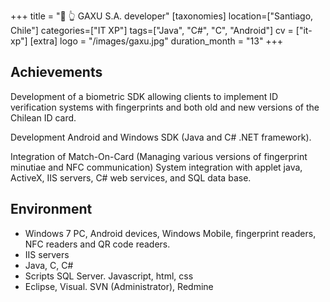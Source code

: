 +++
title = "🪪 👆️ GAXU S.A. developer"
[taxonomies]
location=["Santiago, Chile"]
categories=["IT XP"]
tags=["Java", "C#", "C", "Android"]
cv = ["it-xp"]
[extra]
logo = "/images/gaxu.jpg"
duration_month = "13"
+++

## Achievements

Development of a biometric SDK allowing clients to implement ID verification systems with fingerprints and both old and new versions of the Chilean ID card.

<!-- more -->

Development Android and Windows SDK (Java and C# .NET framework).

Integration of Match-On-Card (Managing various versions of fingerprint minutiae and NFC communication)
System integration with applet java, ActiveX, IIS servers, C# web services, and SQL data base.

## Environment

- Windows 7 PC, Android devices, Windows Mobile, fingerprint readers, NFC readers and QR code readers.
- IIS servers
- Java, C, C#
- Scripts SQL Server. Javascript, html, css
- Eclipse, Visual. SVN (Administrator), Redmine
